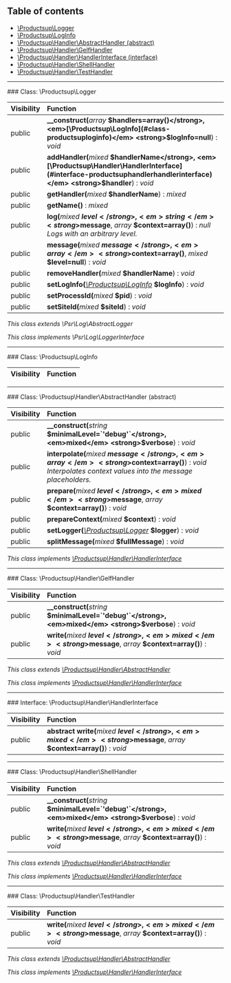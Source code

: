 ## Table of contents

- [\Productsup\Logger](#class-productsuplogger)
- [\Productsup\LogInfo](#class-productsuploginfo)
- [\Productsup\Handler\AbstractHandler (abstract)](#class-productsuphandlerabstracthandler-abstract)
- [\Productsup\Handler\GelfHandler](#class-productsuphandlergelfhandler)
- [\Productsup\Handler\HandlerInterface (interface)](#interface-productsuphandlerhandlerinterface)
- [\Productsup\Handler\ShellHandler](#class-productsuphandlershellhandler)
- [\Productsup\Handler\TestHandler](#class-productsuphandlertesthandler)

<hr /> 
### Class: \Productsup\Logger

| Visibility | Function |
|:-----------|:---------|
| public | <strong>__construct(</strong><em>array</em> <strong>$handlers=array()</strong>, <em>[\Productsup\LogInfo](#class-productsuploginfo)</em> <strong>$logInfo=null</strong>)</strong> : <em>void</em> |
| public | <strong>addHandler(</strong><em>mixed</em> <strong>$handlerName</strong>, <em>[\Productsup\Handler\HandlerInterface](#interface-productsuphandlerhandlerinterface)</em> <strong>$handler</strong>)</strong> : <em>void</em> |
| public | <strong>getHandler(</strong><em>mixed</em> <strong>$handlerName</strong>)</strong> : <em>mixed</em> |
| public | <strong>getName()</strong> : <em>mixed</em> |
| public | <strong>log(</strong><em>mixed</em> <strong>$level</strong>, <em>string</em> <strong>$message</strong>, <em>array</em> <strong>$context=array()</strong>)</strong> : <em>null</em><br /><em>Logs with an arbitrary level.</em> |
| public | <strong>message(</strong><em>mixed</em> <strong>$message</strong>, <em>array</em> <strong>$context=array()</strong>, <em>mixed</em> <strong>$level=null</strong>)</strong> : <em>void</em> |
| public | <strong>removeHandler(</strong><em>mixed</em> <strong>$handlerName</strong>)</strong> : <em>void</em> |
| public | <strong>setLogInfo(</strong><em>[\Productsup\LogInfo](#class-productsuploginfo)</em> <strong>$logInfo</strong>)</strong> : <em>void</em> |
| public | <strong>setProcessId(</strong><em>mixed</em> <strong>$pid</strong>)</strong> : <em>void</em> |
| public | <strong>setSiteId(</strong><em>mixed</em> <strong>$siteId</strong>)</strong> : <em>void</em> |

*This class extends \Psr\Log\AbstractLogger*

*This class implements \Psr\Log\LoggerInterface*

<hr /> 
### Class: \Productsup\LogInfo

| Visibility | Function |
|:-----------|:---------|

<hr /> 
### Class: \Productsup\Handler\AbstractHandler (abstract)

| Visibility | Function |
|:-----------|:---------|
| public | <strong>__construct(</strong><em>string</em> <strong>$minimalLevel=`'debug'`</strong>, <em>mixed</em> <strong>$verbose</strong>)</strong> : <em>void</em> |
| public | <strong>interpolate(</strong><em>mixed</em> <strong>$message</strong>, <em>array</em> <strong>$context=array()</strong>)</strong> : <em>void</em><br /><em>Interpolates context values into the message placeholders.</em> |
| public | <strong>prepare(</strong><em>mixed</em> <strong>$level</strong>, <em>mixed</em> <strong>$message</strong>, <em>array</em> <strong>$context=array()</strong>)</strong> : <em>void</em> |
| public | <strong>prepareContext(</strong><em>mixed</em> <strong>$context</strong>)</strong> : <em>void</em> |
| public | <strong>setLogger(</strong><em>[\Productsup\Logger](#class-productsuplogger)</em> <strong>$logger</strong>)</strong> : <em>void</em> |
| public | <strong>splitMessage(</strong><em>mixed</em> <strong>$fullMessage</strong>)</strong> : <em>void</em> |

*This class implements [\Productsup\Handler\HandlerInterface](#interface-productsuphandlerhandlerinterface)*

<hr /> 
### Class: \Productsup\Handler\GelfHandler

| Visibility | Function |
|:-----------|:---------|
| public | <strong>__construct(</strong><em>string</em> <strong>$minimalLevel=`'debug'`</strong>, <em>mixed</em> <strong>$verbose</strong>)</strong> : <em>void</em> |
| public | <strong>write(</strong><em>mixed</em> <strong>$level</strong>, <em>mixed</em> <strong>$message</strong>, <em>array</em> <strong>$context=array()</strong>)</strong> : <em>void</em> |

*This class extends [\Productsup\Handler\AbstractHandler](#class-productsuphandlerabstracthandler-abstract)*

*This class implements [\Productsup\Handler\HandlerInterface](#interface-productsuphandlerhandlerinterface)*

<hr /> 
### Interface: \Productsup\Handler\HandlerInterface

| Visibility | Function |
|:-----------|:---------|
| public | <strong>abstract write(</strong><em>mixed</em> <strong>$level</strong>, <em>mixed</em> <strong>$message</strong>, <em>array</em> <strong>$context=array()</strong>)</strong> : <em>void</em> |

<hr /> 
### Class: \Productsup\Handler\ShellHandler

| Visibility | Function |
|:-----------|:---------|
| public | <strong>__construct(</strong><em>string</em> <strong>$minimalLevel=`'debug'`</strong>, <em>mixed</em> <strong>$verbose</strong>)</strong> : <em>void</em> |
| public | <strong>write(</strong><em>mixed</em> <strong>$level</strong>, <em>mixed</em> <strong>$message</strong>, <em>array</em> <strong>$context=array()</strong>)</strong> : <em>void</em> |

*This class extends [\Productsup\Handler\AbstractHandler](#class-productsuphandlerabstracthandler-abstract)*

*This class implements [\Productsup\Handler\HandlerInterface](#interface-productsuphandlerhandlerinterface)*

<hr /> 
### Class: \Productsup\Handler\TestHandler

| Visibility | Function |
|:-----------|:---------|
| public | <strong>write(</strong><em>mixed</em> <strong>$level</strong>, <em>mixed</em> <strong>$message</strong>, <em>array</em> <strong>$context=array()</strong>)</strong> : <em>void</em> |

*This class extends [\Productsup\Handler\AbstractHandler](#class-productsuphandlerabstracthandler-abstract)*

*This class implements [\Productsup\Handler\HandlerInterface](#interface-productsuphandlerhandlerinterface)*

